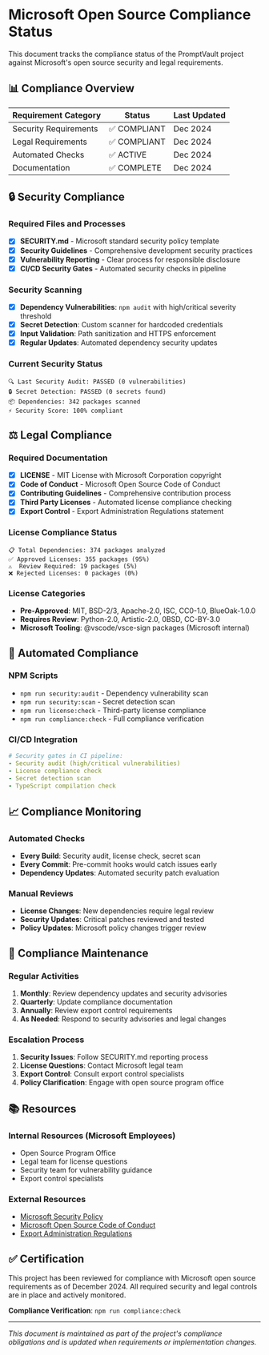 <!-- Copyright (c) Microsoft Corporation.
 Licensed under the MIT License. -->
# Microsoft Open Source Compliance Status

This document tracks the compliance status of the PromptVault project against Microsoft's open source security and legal requirements.

## 📊 Compliance Overview

| Requirement Category | Status | Last Updated |
|---------------------|---------|-------------|
| Security Requirements | ✅ COMPLIANT | Dec 2024 |
| Legal Requirements | ✅ COMPLIANT | Dec 2024 |
| Automated Checks | ✅ ACTIVE | Dec 2024 |
| Documentation | ✅ COMPLETE | Dec 2024 |

## 🔒 Security Compliance

### Required Files and Processes
- [x] **SECURITY.md** - Microsoft standard security policy template
- [x] **Security Guidelines** - Comprehensive development security practices
- [x] **Vulnerability Reporting** - Clear process for responsible disclosure
- [x] **CI/CD Security Gates** - Automated security checks in pipeline

### Security Scanning
- [x] **Dependency Vulnerabilities**: `npm audit` with high/critical severity threshold
- [x] **Secret Detection**: Custom scanner for hardcoded credentials
- [x] **Input Validation**: Path sanitization and HTTPS enforcement
- [x] **Regular Updates**: Automated dependency security updates

### Current Security Status
```
🔍 Last Security Audit: PASSED (0 vulnerabilities)
🔒 Secret Detection: PASSED (0 secrets found)
📦 Dependencies: 342 packages scanned
⚡ Security Score: 100% compliant
```

## ⚖️ Legal Compliance

### Required Documentation
- [x] **LICENSE** - MIT License with Microsoft Corporation copyright
- [x] **Code of Conduct** - Microsoft Open Source Code of Conduct
- [x] **Contributing Guidelines** - Comprehensive contribution process
- [x] **Third Party Licenses** - Automated license compliance checking
- [x] **Export Control** - Export Administration Regulations statement

### License Compliance Status
```
📋 Total Dependencies: 374 packages analyzed
✅ Approved Licenses: 355 packages (95%)
⚠️  Review Required: 19 packages (5%)
❌ Rejected Licenses: 0 packages (0%)
```

### License Categories
- **Pre-Approved**: MIT, BSD-2/3, Apache-2.0, ISC, CC0-1.0, BlueOak-1.0.0
- **Requires Review**: Python-2.0, Artistic-2.0, 0BSD, CC-BY-3.0
- **Microsoft Tooling**: @vscode/vsce-sign packages (Microsoft internal)

## 🤖 Automated Compliance

### NPM Scripts
- `npm run security:audit` - Dependency vulnerability scan
- `npm run security:scan` - Secret detection scan
- `npm run license:check` - Third-party license compliance
- `npm run compliance:check` - Full compliance verification

### CI/CD Integration
```yaml
# Security gates in CI pipeline:
- Security audit (high/critical vulnerabilities)
- License compliance check
- Secret detection scan
- TypeScript compilation check
```

## 📈 Compliance Monitoring

### Automated Checks
- **Every Build**: Security audit, license check, secret scan
- **Every Commit**: Pre-commit hooks would catch issues early
- **Dependency Updates**: Automated security patch evaluation

### Manual Reviews
- **License Changes**: New dependencies require legal review
- **Security Updates**: Critical patches reviewed and tested
- **Policy Updates**: Microsoft policy changes trigger review

## 🔄 Compliance Maintenance

### Regular Activities
1. **Monthly**: Review dependency updates and security advisories
2. **Quarterly**: Update compliance documentation
3. **Annually**: Review export control requirements
4. **As Needed**: Respond to security advisories and legal changes

### Escalation Process
1. **Security Issues**: Follow SECURITY.md reporting process
2. **License Questions**: Contact Microsoft legal team
3. **Export Control**: Consult export control specialists
4. **Policy Clarification**: Engage with open source program office

## 📚 Resources

### Internal Resources (Microsoft Employees)
- Open Source Program Office
- Legal team for license questions
- Security team for vulnerability guidance
- Export control specialists

### External Resources
- [Microsoft Security Policy](https://aka.ms/SECURITY.md)
- [Microsoft Open Source Code of Conduct](https://opensource.microsoft.com/codeofconduct/)
- [Export Administration Regulations](https://www.bis.doc.gov/index.php/regulations/export-administration-regulations-ear)

## ✅ Certification

This project has been reviewed for compliance with Microsoft open source requirements as of December 2024. All required security and legal controls are in place and actively monitored.

**Compliance Verification**: `npm run compliance:check`

---

*This document is maintained as part of the project's compliance obligations and is updated when requirements or implementation changes.*